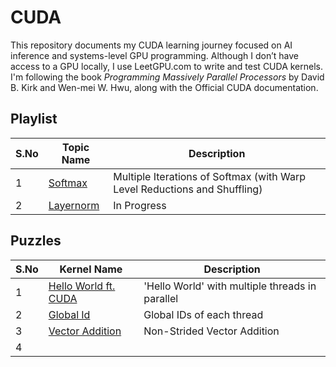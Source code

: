 # CUDA

This repository documents my CUDA learning journey focused on AI inference and systems-level GPU programming.
Although I don’t have access to a GPU locally, I use LeetGPU.com to write and test CUDA kernels.
I'm following the book *Programming Massively Parallel Processors* by David B. Kirk and Wen-mei W. Hwu, along with the Official CUDA documentation.  

## Playlist
| S.No | Topic Name        | Description                                  |
| ---- | ------------------ | -------------------------------------------- |
| 1    | [Softmax](playlist/softmax) | Multiple Iterations of Softmax (with Warp Level Reductions and Shuffling) |
| 2    | [Layernorm](playlist/layernorm) |  In Progress |

## Puzzles
| S.No | Kernel Name        | Description                                  |
| ---- | ------------------ | -------------------------------------------- |
| 1    | [Hello World ft. CUDA](puzzles/puzzles_01_10/001_hello_world_gpu/001_hello_world_gpu.cu) | 'Hello World' with multiple threads in parallel  |
| 2    | [Global Id](puzzles/puzzles_01_10/002_global_id/002_global_id.cu) | Global IDs of each thread |
| 3    | [Vector Addition](puzzles/puzzles_01_10/003_vector_addition/003_vec_add.cu) | Non-Strided Vector Addition |
| 4    | []() |  |


